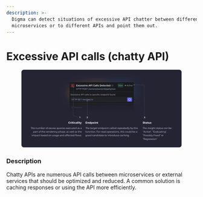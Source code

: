 ```yaml
---
description: >-
  Digma can detect situations of excessive API chatter between different
  microservices or to different APIs and point them out.
---
```


# Excessive API calls (chatty API)

<figure><img src="../../.gitbook/assets/Excessive API Calls Detected - illustration.svg" alt=""><figcaption></figcaption></figure>

### Description

Chatty APIs are numerous API calls between microservices or external services that should be optimized and reduced. A common solution is caching responses or using the API more efficiently.
